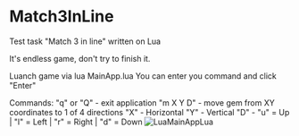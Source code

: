 # Match3InLine
 Test task "Match 3 in line" written on Lua
 
 It's endless game, don't try to finish it.
 
 Luanch game via lua MainApp.lua
 You can enter you command and click "Enter"
 
 Commands:
 "q" or "Q" - exit application
 "m X Y D" - move gem from XY coordinates to 1 of 4 directions
 "X" - Horizontal
 "Y" - Vertical
 "D" - "u" = Up | "l" = Left | "r" = Right | "d" = Down
![LuaMainAppLua](https://user-images.githubusercontent.com/58231398/142444657-cc22dc84-df5e-4f26-8233-c7b7ce80ca34.JPG)
